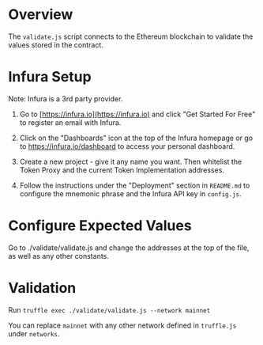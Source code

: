 # Overview

The `validate.js` script connects to the Ethereum blockchain to validate the
values stored in the contract.

# Infura Setup

Note: Infura is a 3rd party provider.

1. Go to [https://infura.io](https://infura.io) and click "Get Started For
   Free" to register an email with Infura.

2. Click on the "Dashboards" icon at the top of the Infura homepage or go to
   https://infura.io/dashboard to access your personal dashboard.

3. Create a new project - give it any name you want. Then whitelist the Token
   Proxy and the current Token Implementation addresses.

4. Follow the instructions under the "Deployment" section in `README.md` to
   configure the mnemonic phrase and the Infura API key in `config.js`.

# Configure Expected Values

Go to ./validate/validate.js and change the addresses at the top of the file, as
well as any other constants.

# Validation

Run `truffle exec ./validate/validate.js --network mainnet`

You can replace `mainnet` with any other network defined in `truffle.js` under
`networks`.
